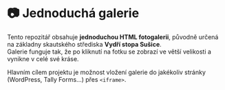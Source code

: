 # 📷 Jednoduchá galerie

Tento repozitář obsahuje **jednoduchou HTML fotogalerii**, původně určená na základny skautského střediska **Vydří stopa Sušice**.  
Galerie funguje tak, že po kliknutí na fotku se zobrazí ve větší velikosti a vynikne v celé své kráse.  

Hlavním cílem projektu je možnost vložení galerie do jakékoliv stránky (WordPress, Tally Forms...) přes `<iframe>`.
